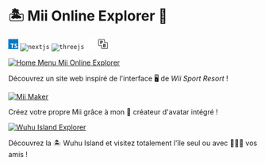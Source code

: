 # 🏝️ Mii Online Explorer 🚶

<code><img height="20" alt="typescript" src="https://raw.githubusercontent.com/github/explore/80688e429a7d4ef2fca1e82350fe8e3517d3494d/topics/typescript/typescript.png"></code>
<code><img height="20" alt="nextjs" src="https://static-00.iconduck.com/assets.00/nextjs-icon-2048x1234-pqycciiu.png"></code>
<code><img height="20" alt="threejs" src="https://canada1.discourse-cdn.com/flex035/uploads/threejs/optimized/2X/e/e4f86d2200d2d35c30f7b1494e96b9595ebc2751_2_1016x1024.png"></code>
<code><img height="20" alt="socketio" src="public/readme/socketlogo.svg"></code>
<code><img height="20" alt="pocketbase" src="public/readme/pblogo.svg"></code>

[![Home Menu Mii Online Explorer](public/readme/interface.gif)](https://mii-explorer-online.romubuntu.dev)

Découvrez un site web inspiré de l'interface 🖥️ de *Wii Sport Resort* ! 

[![Mii Maker](public/readme/maker.gif)](https://mii-explorer-online.romubuntu.dev)

Créez votre propre Mii grâce à mon 🎨 créateur d'avatar intégré !

[![Wuhu Island Explorer](public/readme/explorer.gif)](https://mii-explorer-online.romubuntu.dev)

Découvrez la 🏝️ Wuhu Island et visitez totalement l'île seul ou avec 🧑‍🤝‍🧑 vos amis ! 



